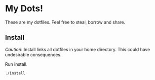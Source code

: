 # My Dots!

These are my dotfiles. Feel free to steal, borrow and share.

## Install

*Caution*: Install links all dotfiles in your home directory. This could
have undesirable consequences.

Run install.

    ./install

